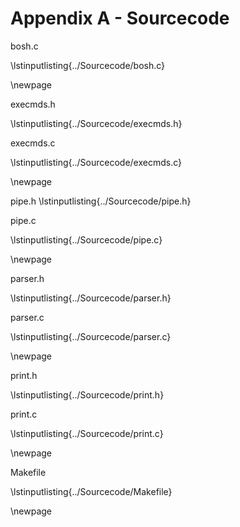 # Appendix A - Sourcecode

bosh.c

\lstinputlisting{../Sourcecode/bosh.c}

\newpage

execmds.h

\lstinputlisting{../Sourcecode/execmds.h}

execmds.c

\lstinputlisting{../Sourcecode/execmds.c}

\newpage

pipe.h
\lstinputlisting{../Sourcecode/pipe.h}

pipe.c

\lstinputlisting{../Sourcecode/pipe.c}

\newpage

parser.h

\lstinputlisting{../Sourcecode/parser.h}

parser.c

\lstinputlisting{../Sourcecode/parser.c}

\newpage

print.h

\lstinputlisting{../Sourcecode/print.h}

print.c

\lstinputlisting{../Sourcecode/print.c}

\newpage

Makefile

\lstinputlisting{../Sourcecode/Makefile}

\newpage

